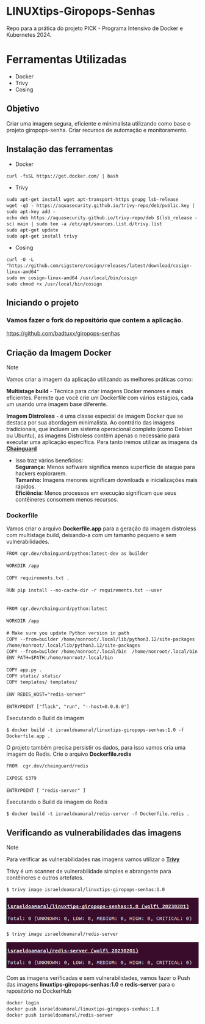 # LINUXtips-Giropops-Senhas
Repo para a prática do projeto PICK - Programa Intensivo de Docker e Kubernetes 2024.


# Ferramentas Utilizadas

* Docker
* Trivy
* Cosing

## Objetivo
Criar uma imagem segura, eficiente e minimalista utilizando como base o  projeto giropops-senha. Criar recursos de automação e monitoramento.

## Instalação das ferramentas

* Docker 
```
curl -fsSL https://get.docker.com/ | bash
```

* Trivy
```
sudo apt-get install wget apt-transport-https gnupg lsb-release
wget -qO - https://aquasecurity.github.io/trivy-repo/deb/public.key | sudo apt-key add -
echo deb https://aquasecurity.github.io/trivy-repo/deb $(lsb_release -sc) main | sudo tee -a /etc/apt/sources.list.d/trivy.list
sudo apt-get update
sudo apt-get install trivy
```

* Cosing
```
curl -O -L "https://github.com/sigstore/cosign/releases/latest/download/cosign-linux-amd64"
sudo mv cosign-linux-amd64 /usr/local/bin/cosign
sudo chmod +x /usr/local/bin/cosign
```


## Iniciando o projeto

### Vamos fazer o fork do repositório que contem a aplicação.

https://github.com/badtuxx/giropops-senhas

## Criação da Imagem Docker
> [!NOTE]
> Vamos criar a imagem da aplicação utilizando as melhores práticas como:<p>
**Multistage build** - Técnica para criar imagens Docker menores e mais eficientes. Permite que você crie um Dockerfile com vários estágios, cada um usando uma imagem base diferente.<p>
**Imagem Distroless** - é uma classe especial de imagem Docker que se destaca por sua abordagem minimalista. Ao contrário das imagens tradicionais, que incluem um sistema operacional completo (como Debian ou Ubuntu), as imagens Distroless contêm apenas o necessário para executar uma aplicação específica.
Para tanto iremos utilizar as imagens da [**Chainguard**](https://www.chainguard.dev/chainguard-images)
>- Isso traz vários benefícios:\
**Segurança:** Menos software significa menos superfície de ataque para hackers explorarem.\
**Tamanho:** Imagens menores significam downloads e inicializações mais rápidos.\
**Eficiência:** Menos processos em execução significam que seus contêineres consomem menos recursos.<p>

### Dockerfile
Vamos criar o arquivo **Dockerfile.app** para a geração da imagem distroless com multistage build, deixando-a com um tamanho pequeno e sem vulnerabilidades.

```
FROM cgr.dev/chainguard/python:latest-dev as builder

WORKDIR /app

COPY requirements.txt .

RUN pip install --no-cache-dir -r requirements.txt --user


FROM cgr.dev/chainguard/python:latest

WORKDIR /app

# Make sure you update Python version in path
COPY --from=builder /home/nonroot/.local/lib/python3.12/site-packages /home/nonroot/.local/lib/python3.12/site-packages
COPY --from=builder /home/nonroot/.local/bin  /home/nonroot/.local/bin
ENV PATH=$PATH:/home/nonroot/.local/bin

COPY app.py .
COPY static/ static/
COPY templates/ templates/

ENV REDIS_HOST="redis-server"

ENTRYPOINT ["flask", "run", "--host=0.0.0.0"]
```

Executando o Build da imagem

```
$ docker build -t israeldoamaral/linuxtips-giropops-senhas:1.0 -f Dockerfile.app .
```

O projeto também precisa persistir os dados, para isso vamos cria uma imagem do Redis. Crie o arquivo **Dockerfile.redis**

```
FROM  cgr.dev/chainguard/redis 

EXPOSE 6379

ENTRYPOINT [ "redis-server" ]
```

Executando o Build da imagem do Redis

```
$ docker build -t israeldoamaral/redis-server -f Dockerfile.redis .
```


## Verificando as vulnerabilidades das imagens
> [!NOTE]
Para verificar as vulnerabilidades nas imagens vamos utilizar o [**Trivy**](https://aquasecurity.github.io/trivy/v0.18.3/)<p>
Trivy é um scanner de vulnerabilidade simples e abrangente para contêineres e outros artefatos.

```
$ trivy image israeldoamaral/linuxtips-giropops-senhas:1.0
```
![print1](./prints/1.png)

```
$ trivy image israeldoamaral/redis-server
```
![print2](./prints/2.png)


Com as imagens verificadas e sem vulnerabilidades, vamos fazer o Push das imagens **linuxtips-giropops-senhas:1.0** e **redis-server** para o repositório no DockerHub

```
docker login
docker push israeldoamaral/linuxtips-giropops-senhas:1.0 
docker push israeldoamaral/redis-server
```
